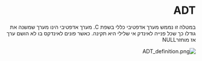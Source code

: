 <div dir="rtl" lang="he">

# ADT
במטלה זו נממש מערך אדפטיבי כללי בשפת C. 
מערך אדפטיבי הינו מערך שמשנה את גודלו כך שכל פנייה לאינדק אי שלילי היא תקינה. כאשר פונים לאינדקס בו לא הושם ערך אז מוחזרNULL

  
  
  ![ADT_definition.png](https://github.com/edenmorr/ADT/files/11043756/ADT_definition.png)


</div>


